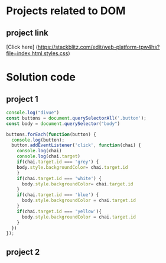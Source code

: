 # Projects related to DOM

## project link 
[Click here] (https://stackblitz.com/edit/web-platform-tpw4hs?file=index.html,styles.css)

# Solution code

## project 1
``` javascript 
console.log("divue")
const buttons = document.querySelectorAll('.button');
const body = document.querySelector("body")

buttons.forEach(function(button) {
  console.log(button);
  button.addEventListener('click', function(chai) {
    console.log(chai)
    console.log(chai.target)
    if(chai.target.id === 'grey') {
    body.style.backgroundColor= chai.target.id
    }
    if(chai.target.id === 'white') {
      body.style.backgroundColor= chai.target.id 
    }
    if(chai.target.id === 'blue') {
      body.style.backgroundColor = chai.target.id 
    }
    if(chai.target.id === 'yellow'){
      body.style.backgroundColor = chai.target.id  
    }
  })
});
```

## project 2
```

```